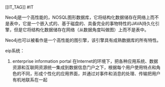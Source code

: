 [[IT_TAG]] #IT 

Neo4j是一个高性能的，NOSQL图形数据库，它将结构化数据储存在网络上而不是表中，它是一个嵌入式的、基于磁盘的、具备完全的事物特性的JAVA持久化引擎，但是它将结构化数据储存在网络（从数据角度叫做图）上而不是表中。

Neo4j也可以被看作是一个高性能的图引擎，该引擎具有成熟数据库的所有特性。

eip系统：
1. enterprise information portal
在Internet的环境下，把各种应用系统、数据资源和互联网资源统一集成到数据信息门户之下，根据每个用户使用特点和角色的不同，形成个性化的应用界面，并通过对事件和消息的处理、传输把用户有机地联系在一起